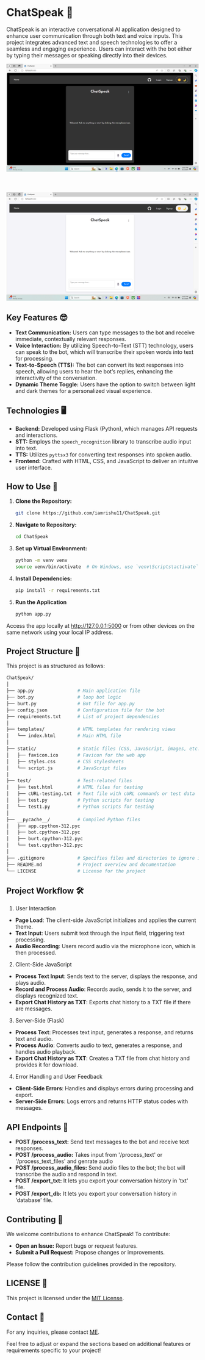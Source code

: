 # ChatSpeak 🤖

ChatSpeak is an interactive conversational AI application designed to enhance user communication through both text and voice inputs. This project integrates advanced text and speech technologies to offer a seamless and engaging experience. Users can interact with the bot either by typing their messages or speaking directly into their devices.

![Dark-Theme-Website-UI](static/images/dark-theme.png)
<br> <br> <br> <br>
![light-Theme-Website-UI](static/images/light-theme.png)

## Key Features 😎

- **Text Communication:** Users can type messages to the bot and receive immediate, contextually relevant responses.
- **Voice Interaction:** By utilizing Speech-to-Text (STT) technology, users can speak to the bot, which will transcribe their spoken words into text for processing.
- **Text-to-Speech (TTS):** The bot can convert its text responses into speech, allowing users to hear the bot’s replies, enhancing the interactivity of the conversation.
- **Dynamic Theme Toggle:** Users have the option to switch between light and dark themes for a personalized visual experience.

## Technologies 🖥️

- **Backend:** Developed using Flask (Python), which manages API requests and interactions.
- **STT:** Employs the `speech_recognition` library to transcribe audio input into text.
- **TTS:** Utilizes `pyttsx3` for converting text responses into spoken audio.
- **Frontend:** Crafted with HTML, CSS, and JavaScript to deliver an intuitive user interface.

## How to Use 🚀

1. **Clone the Repository:**
   ```bash
   git clone https://github.com/iamrishu11/ChatSpeak.git

2. **Navigate to Repository:**
   ```bash
   cd ChatSpeak

3. **Set up Virtual Environment:**
   ```bash
   python -m venv venv
   source venv/bin/activate  # On Windows, use `venv\Scripts\activate`

4. **Install Dependencies:**
   ```bash
   pip install -r requirements.txt

5. **Run the Application**
   ```bash
   python app.py

Access the app locally at http://127.0.0.1:5000 or from other devices on the same network using your local IP address.

## Project Structure 📂

This project is as structured as follows:
   ```bash
   ChatSpeak/
   │
   ├── app.py                # Main application file
   ├── bot.py                # loop bot logic
   ├── burt.py               # Bot file for app.py
   ├── config.json           # Configuration file for the bot
   ├── requirements.txt      # List of project dependencies
   │
   ├── templates/            # HTML templates for rendering views
   │   └── index.html        # Main HTML file
   │
   ├── static/               # Static files (CSS, JavaScript, images, etc.)
   │   ├── favicon.ico       # Favicon for the web app
   │   ├── styles.css        # CSS stylesheets
   │   └── script.js         # JavaScript files
   │
   ├── test/                 # Test-related files
   │   ├── test.html         # HTML files for testing
   │   ├── cURL-testing.txt  # Text file with cURL commands or test data
   │   ├── test.py           # Python scripts for testing
   │   └── test1.py          # Python scripts for testing
   │
   ├── __pycache__/          # Compiled Python files
   │   ├── app.cpython-312.pyc
   │   ├── bot.cpython-312.pyc
   │   ├── burt.cpython-312.pyc
   │   └── test.cpython-312.pyc
   │
   ├── .gitignore            # Specifies files and directories to ignore in Git
   ├── README.md             # Project overview and documentation
   └── LICENSE               # License for the project
   ```

## Project Workflow 🛠️

1. User Interaction
- **Page Load**: The client-side JavaScript initializes and applies the current theme.
- **Text Input**: Users submit text through the input field, triggering text processing.
- **Audio Recording**: Users record audio via the microphone icon, which is then processed.

2. Client-Side JavaScript
- **Process Text Input**: Sends text to the server, displays the response, and plays audio.
- **Record and Process Audio**: Records audio, sends it to the server, and displays recognized text.
- **Export Chat History as TXT**: Exports chat history to a TXT file if there are messages.

3. Server-Side (Flask)
- **Process Text**: Processes text input, generates a response, and returns text and audio.
- **Process Audio**: Converts audio to text, generates a response, and handles audio playback.
- **Export Chat History as TXT**: Creates a TXT file from chat history and provides it for download.

4. Error Handling and User Feedback
- **Client-Side Errors**: Handles and displays errors during processing and export.
- **Server-Side Errors**: Logs errors and returns HTTP status codes with messages.


## API Endpoints 🔌

- **POST /process_text:** Send text messages to the bot and receive text responses.
- **POST /process_audio:** Takes input from '/process_text' or '/process_text_files' and genrate audio 
- **POST /process_audio_files:** Send audio files to the bot; the bot will transcribe the audio and respond in text.
- **POST /export_txt:** It lets you export your conversation history in 'txt' file.
- **POST /export_db:** It lets you export your conversation history in 'database' file.

## Contributing 🤝

We welcome contributions to enhance ChatSpeak! To contribute:

- **Open an Issue:** Report bugs or request features.
- **Submit a Pull Request:** Propose changes or improvements.

Please follow the contribution guidelines provided in the repository.

## LICENSE 🧾

This project is licensed under the [MIT License](LICENSE).

## Contact 💬

For any inquiries, please contact [ME](mailto:rishankj749@gmail.com).

Feel free to adjust or expand the sections based on additional features or requirements specific to your project!
